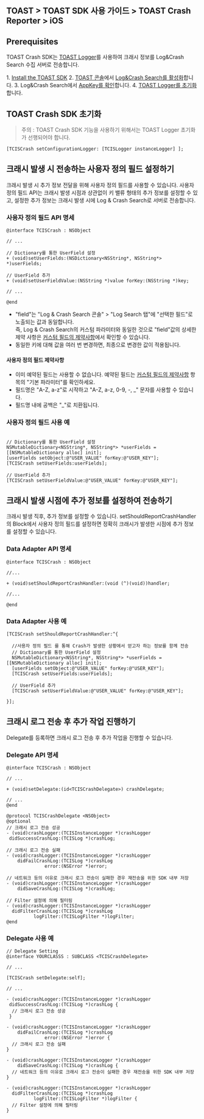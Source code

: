 ## TOAST > TOAST SDK 사용 가이드 > TOAST Crash Reporter > iOS

## Prerequisites

TOAST Crash SDK는 [TOAST Logger](./log-collector-ios)를 사용하여 크래시 정보를 Log&Crash Search 수집 서버로 전송합니다.

1\. [Install the TOAST SDK](./getting-started-ios)
2\. [TOAST 콘솔](https://console.cloud.toast.com)에서 [Log&Crash Search를 활성화](https://docs.toast.com/ko/Analytics/Log%20&%20Crash%20Search/ko/console-guide/)합니다.
3\. Log&Crash Search에서 [AppKey를 확인](https://docs.toast.com/ko/Analytics/Log%20&%20Crash%20Search/ko/console-guide/#appkey)합니다.
4\. [TOAST Logger를 초기화](./log-collector-ios#initialize)합니다.

## TOAST Crash SDK 초기화

> 주의 : TOAST Crash SDK 기능을 사용하기 위해서는 TOAST Logger 초기화가 선행되어야 합니다.
```objc
[TCISCrash setConfigurationLogger: [TCISLogger instanceLogger] ];
```

## 크래시 발생 시 전송하는 사용자 정의 필드 설정하기

크래시 발생 시 추가 정보 전달을 위해 사용자 정의 필드를 사용할 수 있습니다. 
사용자 정의 필드 API는 크래시 발생 시점과 상관없이 키 밸류 형태의 추가 정보를 설정할 수 있고, 설정한 추가 정보는 크래시 발생 시에 Log & Crash Search로 서버로 전송합니다.

### 사용자 정의 필드 API 명세

```objc
@interface TCISCrash : NSObject

// ...

// Dictionary를 통한 UserField 설정
+ (void)setUserFields:(NSDictionary<NSString*, NSString*> *)userFields;

// UserField 추가
+ (void)setUserFieldValue:(NSString *)value forKey:(NSString *)key;

// ...

@end
```

* "field"는 "Log & Crash Search 콘솔" > "Log Search 탭"에 "선택한 필드"로 노출되는 값과 동일합니다.  
즉, Log & Crash Search의 커스텀 파라미터와 동일한 것으로 "field"값의 상세한 제약 사항은 [커스텀 필드의 제약사항](http://docs.toast.com/ko/Analytics/Log%20&%20Crash%20Search/ko/api-guide/)에서 확인할 수 있습니다.
* 동일한 키에 대해 값을 여러 번 변경하면, 최종으로 변경한 값이 적용됩니다.

#### 사용자 정의 필드 제약사항

* 이미 예약된 필드는 사용할 수 없습니다. 예약된 필드는 [커스텀 필드의 제약사항](http://docs.toast.com/ko/Analytics/Log%20&%20Crash%20Search/ko/api-guide/) 항목의 "기본 파라미터"를 확인하세요.
* 필드명은 "A-Z, a-z"로 시작하고 "A-Z, a-z, 0-9, -, _" 문자를 사용할 수 있습니다.
* 필드명 내에 공백은 "\_"로 치환됩니다.


### 사용자 정의 필드 사용 예

```objc

// Dictionary를 통한 UserField 설정
NSMutableDictionary<NSString*, NSString*> *userFields = [[NSMutableDictionary alloc] init];  
[userFields setObject:@"USER_VALUE" forKey:@"USER_KEY"];
[TCISCrash setUserFields:userFields];

// UserField 추가
[TCISCrash setUserFieldValue:@"USER_VALUE" forKey:@"USER_KEY"];

```
## 크래시 발생 시점에 추가 정보를 설정하여 전송하기

크래시 발생 직후, 추가 정보를 설정할 수 있습니다.
setShouldReportCrashHandler의 Block에서 사용자 정의 필드를 설정하면 정확히 크래시가 발생한 시점에 추가 정보를 설정할 수 있습니다.

### Data Adapter API 명세
```objc
@interface TCISCrash : NSObject

//...

+ (void)setShouldReportCrashHandler:(void (^)(void))handler;

//...

@end
```

### Data Adapter 사용 예

```objc
[TCISCrash setShouldReportCrashHandler:^{
  
  //사용자 정의 필드 를 통해 Crash가 발생한 상황에서 얻고자 하는 정보를 함께 전송
  // Dictionary를 통한 UserField 설정
  NSMutableDictionary<NSString*, NSString*> *userFields = [[NSMutableDictionary alloc] init];  
  [userFields setObject:@"USER_VALUE" forKey:@"USER_KEY"];
  [TCISCrash setUserFields:userFields];

  // UserField 추가
  [TCISCrash setUserFieldValue:@"USER_VALUE" forKey:@"USER_KEY"];

}];
```

## 크래시 로그 전송 후 추가 작업 진행하기

Delegate를 등록하면 크래시 로그 전송 후 추가 작업을 진행할 수 있습니다.


### Delegate API 명세
```objc
@interface TCISCrash : NSObject

// ...

+ (void)setDelegate:(id<TCISCrashDelegate>) crashDelegate;

// ...
@end

@protocol TCISCrashDelegate <NSObject>
@optional
// 크래시 로그 전송 성공
- (void)crashLogger:(TCISInstanceLogger *)crashLogger
 didSuccessCrashLog:(TCISLog *)crashLog;

// 크래시 로그 전송 실패
- (void)crashLogger:(TCISInstanceLogger *)crashLogger
    didFailCrashLog:(TCISLog *)crashLog
              error:(NSError *)error;

// 네트워크 등의 이유로 크래시 로그 전송이 실패한 경우 재전송을 위한 SDK 내부 저장
- (void)crashLogger:(TCISInstanceLogger *)crashLogger
    didSaveCrashLog:(TCISLog *)crashLog;

// Filter 설정에 의해 필터링
- (void)crashLogger:(TCISInstanceLogger *)crashLogger
  didFilterCrashLog:(TCISLog *)crashLog
          logFilter:(TCISLogFilter *)logFilter;
@end
```


### Delegate 사용 예

```objc
// Delegate Setting
@interface YOURCLASSS : SUBCLASS <TCISCrashDelegate>

// ...

[TCISCrash setDelegate:self];

// ...

- (void)crashLogger:(TCISInstanceLogger *)crashLogger
 didSuccessCrashLog:(TCISLog *)crashLog {
  // 크래시 로그 전송 성공
 }

- (void)crashLogger:(TCISInstanceLogger *)crashLogger
    didFailCrashLog:(TCISLog *)crashLog
              error:(NSError *)error {
  // 크래시 로그 전송 실패
}

- (void)crashLogger:(TCISInstanceLogger *)crashLogger
    didSaveCrashLog:(TCISLog *)crashLog {
  // 네트워크 등의 이유로 크래시 로그 전송이 실패한 경우 재전송을 위한 SDK 내부 저장
}

- (void)crashLogger:(TCISInstanceLogger *)crashLogger
  didFilterCrashLog:(TCISLog *)crashLog
          logFilter:(TCISLogFilter *)logFilter {
  // Filter 설정에 의해 필터링
}

```
